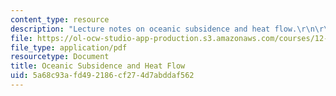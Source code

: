 ```yaml
---
content_type: resource
description: "Lecture notes on oceanic subsidence and heat flow.\r\n\r\n"
file: https://ol-ocw-studio-app-production.s3.amazonaws.com/courses/12-002-physics-and-chemistry-of-the-terrestrial-planets-fall-2008/5a68c93afd492186cf274d7abddaf562_MIT12_002f08_lec16.pdf
file_type: application/pdf
resourcetype: Document
title: Oceanic Subsidence and Heat Flow
uid: 5a68c93a-fd49-2186-cf27-4d7abddaf562
---
```

